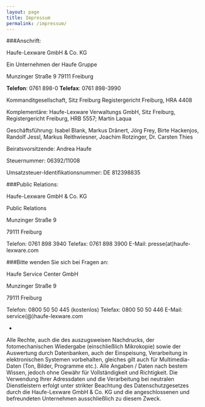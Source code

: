 ```yaml
---
layout: page
title: Impressum
permalink: /impressum/
---
```


###Anschrift:

Haufe-Lexware GmbH & Co. KG

Ein Unternehmen der Haufe Gruppe

Munzinger Straße 9 
79111 Freiburg

**Telefon**: 0761 898-0
**Telefax**: 0761 898-3990

Kommanditgesellschaft, Sitz Freiburg
Registergericht Freiburg, HRA 4408

Komplementäre: Haufe-Lexware Verwaltungs GmbH, Sitz Freiburg, 
Registergericht Freiburg, HRB 5557; Martin Laqua

Geschäftsführung: Isabel Blank, Markus Dränert, Jörg Frey, Birte Hackenjos, Randolf Jessl, Markus Reithwiesner, Joachim Rotzinger, Dr. Carsten Thies

Beiratsvorsitzende: Andrea Haufe

Steuernummer: 06392/11008

Umsatzsteuer-Identifikationsnummer: DE 812398835

###Public Relations:

Haufe-Lexware GmbH & Co. KG 

Public Relations

Munzinger Straße 9 

79111 Freiburg

Telefon: 0761 898 3940
Telefax: 0761 898 3900
E-Mail: presse(at)haufe-lexware.com

###Bitte wenden Sie sich bei Fragen an:

Haufe Service Center GmbH

Munzinger Straße 9 

79111 Freiburg

Telefon: 0800 50 50 445 (kostenlos)
Telefax: 0800 50 50 446
E-Mail: service(@)haufe-lexware.com

-

Alle Rechte, auch die des auszugsweisen Nachdrucks, der fotomechanischen Wiedergabe (einschließlich Mikrokopie) sowie der Auswertung durch Datenbanken, auch der Einspeisung, Verarbeitung in elektronischen Systemen vorbehalten, gleiches gilt auch für Multimedia-Daten (Ton, Bilder, Programme etc.). Alle Angaben / Daten nach bestem Wissen, jedoch ohne Gewähr für Vollständigkeit und Richtigkeit. Die Verwendung Ihrer Adressdaten und die Verarbeitung bei neutralen Dienstleistern erfolgt unter strikter Beachtung des Datenschutzgesetzes durch die Haufe-Lexware GmbH & Co. KG und die angeschlossenen und befreundeten Unternehmen ausschließlich zu diesem Zweck.
